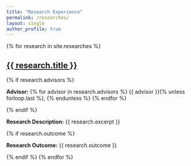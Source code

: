 ```yaml
---
title: "Research Experience"
permalink: /researches/
layout: single
author_profile: true
---
```


{% for research in site.researches %}

  <h2><a href="{{ research.url }}">{{ research.title }}</a></h2>

  {% if research.advisors %}
    <p><strong>Advisor:</strong> 
    {% for advisor in research.advisors %}
      {{ advisor }}{% unless forloop.last %}, {% endunless %}
    {% endfor %}
    </p>
  {% endif %}

  <p><strong>Research Description:</strong> {{ research.excerpt }}</p>
  {% if research.outcome %}
    <p><strong>Research Outcome:</strong> {{ research.outcome }}</p>
  {% endif %}
{% endfor %}
